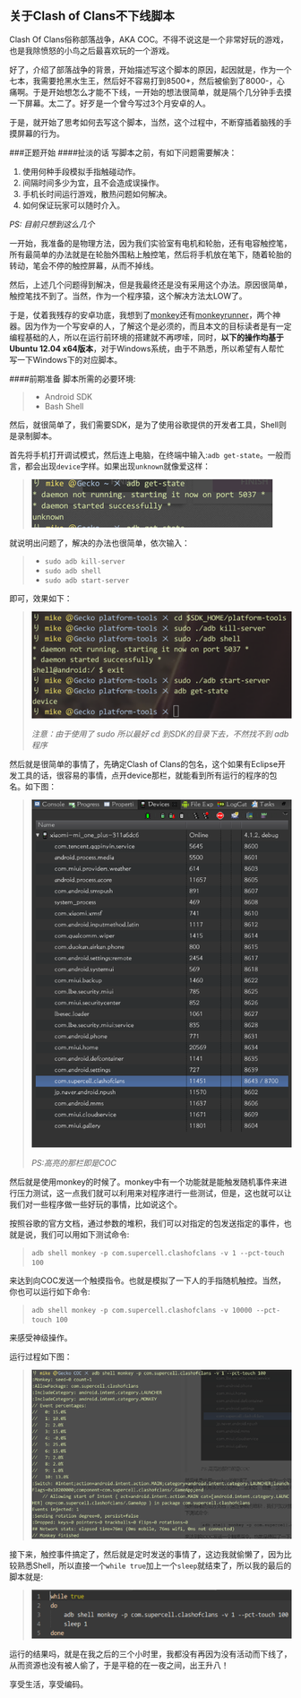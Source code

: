 关于Clash of Clans不下线脚本
---
Clash Of Clans俗称部落战争，AKA COC。不得不说这是一个非常好玩的游戏，也是我除愤怒的小鸟之后最喜欢玩的一个游戏。

好了，介绍了部落战争的背景，开始描述写这个脚本的原因，起因就是，作为一个七本，我需要抢黑水生王，然后好不容易打到8500+，然后被偷到了8000-，心痛啊。于是开始想怎么才能不下线，一开始的想法很简单，就是隔个几分钟手去摸一下屏幕。太二了。好歹是一个曾今写过3个月安卓的人。

于是，就开始了思考如何去写这个脚本，当然，这个过程中，不断穿插着脑残的手摸屏幕的行为。

###正题开始
####扯淡的话
写脚本之前，有如下问题需要解决：

1. 使用何种手段模拟手指触碰动作。
2. 间隔时间多少为宜，且不会造成误操作。
3. 手机长时间运行游戏，散热问题如何解决。
4. 如何保证玩家可以随时介入。

*PS: 目前只想到这么几个*

一开始，我准备的是物理方法，因为我们实验室有电机和轮胎，还有电容触控笔，所有最简单的办法就是在轮胎外围粘上触控笔，然后将手机放在笔下，随着轮胎的转动，笔会不停的触控屏幕，从而不掉线。

然后，上述几个问题得到解决，但是我最终还是没有采用这个办法。原因很简单，触控笔找不到了。当然，作为一个程序猿，这个解决方法太LOW了。

于是，仗着我残存的安卓功底，我想到了[monkey](http://developer.android.com/tools/help/monkey.html)还有[monkeyrunner](http://developer.android.com/tools/help/monkeyrunner_concepts.html)，两个神器。因为作为一个写安卓的人，了解这个是必须的，而且本文的目标读者是有一定编程基础的人，所以在运行前环境的搭建就不再啰嗦，同时，**以下的操作均基于Ubuntu 12.04 x64版本**，对于Windows系统，由于不熟悉，所以希望有人帮忙写一下Windows下的对应脚本。

####前期准备
脚本所需的必要环境:
> + Android SDK
> + Bash Shell

然后，就很简单了，我们需要SDK，是为了使用谷歌提供的开发者工具，Shell则是录制脚本。

首先将手机打开调试模式，然后连上电脑，在终端中输入:`adb get-state`。一般而言，都会出现`device`字样。如果出现`unknown`就像爱这样：
> ![image](images/2014-05-29-1.png)

就说明出问题了，解决的办法也很简单，依次输入：
> + `sudo adb kill-server`
> + `sudo adb shell`
> + `sudo adb start-server`

即可，效果如下：
> ![image](images/2014-05-29-2.png)
>
> *注意：由于使用了 sudo 所以最好 cd 到SDK的目录下去，不然找不到 adb 程序*

然后就是很简单的事情了，先确定Clash of Clans的包名，这个如果有Eclipse开发工具的话，很容易的事情，点开device那栏，就能看到所有运行的程序的包名。如下图：
> ![image](images/2014-05-29-3.png)
>
> *PS:高亮的那栏即是COC*

然后就是使用monkey的时候了。monkey中有一个功能就是能触发随机事件来进行压力测试，这一点我们就可以利用来对程序进行一些测试，但是，这也就可以让我们对一些程序做一些好玩的事情，比如说这个。

按照谷歌的官方文档，通过参数的堆积，我们可以对指定的包发送指定的事件，也就是说，我们可以用如下测试命令:
> `adb shell monkey -p com.supercell.clashofclans -v 1 --pct-touch 100`

来达到向COC发送一个触摸指令。也就是模拟了一下人的手指随机触控。当然，你也可以运行如下命令:
> `adb shell monkey -p com.supercell.clashofclans -v 10000 --pct-touch 100`

来感受神级操作。

运行过程如下图：
> ![image](images/2014-05-29-4.png)

接下来，触控事件搞定了，然后就是定时发送的事情了，这边我就偷懒了，因为比较熟悉Shell，所以直接一个`while true`加上一个`sleep`就结束了，所以我的最后的脚本就是:
> ![image](images/2014-05-29-5.png)

运行的结果吗，就是在我之后的三个小时里，我都没有再因为没有活动而下线了，从而资源也没有被人偷了，于是平稳的在一夜之间，出王升八！

享受生活，享受编码。